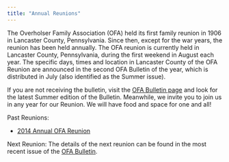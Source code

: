 ```yaml
---
title: "Annual Reunions"
---
```


The Overholser Family Association (OFA) held its first family reunion in 1906 in
Lancaster County, Pennsylvania. Since then, except for the war years, the
reunion has been held annually. The OFA reunion is currently held in Lancaster
County, Pennsylvania, during the first weekend in August each year. The specific
days, times and location in Lancaster County of the OFA Reunion are announced in
the second OFA Bulletin of the year, which is distributed in July (also
identified as the Summer issue).

If you are not receiving the bulletin, visit the [OFA Bulletin
page](/ofa-materials/ofa-bulletins) and look for the latest Summer edition of
the Bulletin. Meanwhile, we invite you to join us in any year for our Reunion.
We will have food and space for one and all!

Past Reunions:

* [2014 Annual OFA Reunion](/reunions/2014/)

Next Reunion: The details of the next reunion can be found in the most recent
issue of the [OFA Bulletin](/materials/bulletin/).
